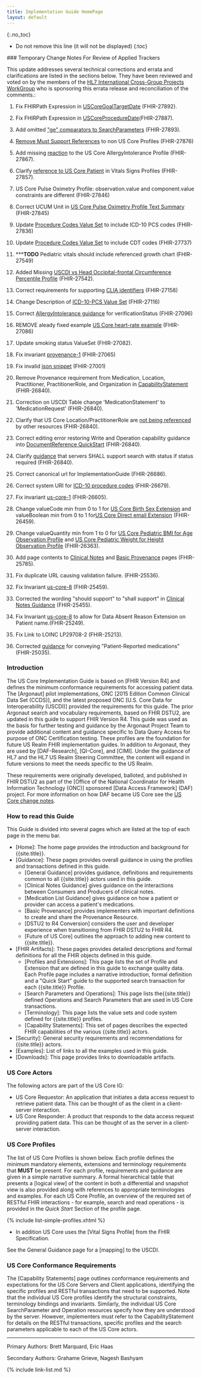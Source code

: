 ```yaml
---
title: Implementation Guide HomePage
layout: default
---
```


{:.no_toc}

<!-- TOC  the css styling for this is \pages\assets\css\project.css under 'markdown-toc'-->

* Do not remove this line (it will not be displayed)
{:toc}


<!-- end TOC -->

<div markdown='1' class="highlight-note">
### Temporary Change Notes For Review of Applied Trackers

This update addresses several technical corrections and errata and clarifications are listed in the sections below. They have been reviewed
and voted on by the members of the [HL7 International Cross-Group Projects WorkGroup](http://www.hl7.org/Special/committees/cgp/index.cfm) who is sponsoring this errata release and reconciliation of the comments.:

1. Fix FHIRPath Expression in [USCoreGoalTargetDate](SearchParameter-us-core-goal-target-date.html) (FHIR-27892).

1. Fix FHIRPath Expression in [USCoreProcedureDate](SearchParameter-us-core-procedure-date.html)(FHIR-27887).

1. Add omitted ["ge" comparators to SearchParameters](SearchParameter-us-core-goal-target-date.html) (FHIR-27893).

1. [Remove Must Support References](general-guidance.html#referencing-us-core-profiles) to non US Core Profiles (FHIR-27876)

1. Add missing [reaction](StructureDefinition-us-core-allergyintolerance-definitions.html#AllergyIntolerance.reaction) to the US Core AllergyIntolerance Profile (FHIR-27867).

1. Clarify [reference to US Core Patient](StructureDefinition-pediatric-bmi-for-age.html#mandatory-and-must-support-data-elements) in Vitals Signs Profiles (FHIR-27857).

1. US Core Pulse Oximetry Profile: observation.value and component.value constraints are different (FHIR-27846)

1. Correct UCUM Unit in [US Core Pulse Oximetry Profile Text Summary](StructureDefinition-us-core-pulse-oximetry.html#summary-of-the-must-support-requirements) (FHIR-27845)

1. Update [Procedure Codes Value Set](ValueSet-us-core-procedure-code.html) to include ICD-10 PCS codes (FHIR-27836)

1. Update [Procedure Codes Value Set](ValueSet-us-core-procedure-code.html) to include CDT codes (FHIR-27737)

1. *******TODO**** Pediatric vitals should include referenced growth chart (FHIR-27549)

1. Added Missing [USCDI vs Head Occipital-frontal Circumference Percentile Profile](StructureDefinition-head-occipital-frontal-circumference-percentile.html) (FHIR-27542).

1. Correct requirements for supporting [CLIA identifiers](StructureDefinition-us-core-organization.html#mandatory-and-must-support-data-elements) (FHIR-27158)

1. Change Description of [ICD-10-PCS Value Set](ValueSet-us-core-procedure-icd10pcs.html) (FHIR-27116)

1. Correct [AllergyIntolerance guidance](StructureDefinition-us-core-allergyintolerance.html#mandatory-and-must-support-data-elements) for verificationStatus (FHIR-27096)

1. REMOVE aleady fixed example [US Core heart-rate example](Observation-heart-rate.html) (FHIR-27086)

1. Update smoking status ValueSet (FHIR-27082).

1. Fix invariant [provenance-1](StructureDefinition-us-core-provenance-definitions.html#who) (FHIR-27065)

1. Fix invalid [json snippet](general-guidance.html#missing-data) (FHIR-27001)

1. Remove Provenance requirement from Medication, Location, Practitioner, PractitionerRole, and Organization in [CapabilityStatement](CapabilityStatement-us-core-server.html#resource--details) (FHIR-26840).

1. Correction on USCDI Table change 'MedicationStatement' to 'MedicationRequest' (FHIR-26840).

1. Clarify that US Core Location/PractitionerRole are [not being referenced](StructureDefinition-us-core-encounter.html#mandatory-and-must-support-data-elements) by other resources (FHIR-26840).

1. Correct editing error restoring Write and Operation capability guidance into [DocumentReference QuickStart](StructureDefinition-us-core-documentreference.html#quick-start) (FHIR-26840).

1. Clarify [guidance](general-guidance.html#search-for-servers-requiring-status) that servers SHALL support search with status if status required (FHIR-26840).

1. Correct canonical url for ImplementationGuide (FHIR-26686).

1. Correct system URI for [ICD-10 procedure codes](ValueSet-us-core-procedure-icd10pcs.html) (FHIR-26679).

1. Fix invariant [us-core-1](StructureDefinition-us-core-condition-definitions.html#Condition) (FHIR-26605).

1. Change valueCode min from 0 to 1 for [US Core Birth Sex Extension](StructureDefinition-us-core-birthsex-definitions.html#Extension.valueCode) and valueBoolean min from 0 to 1 for[US Core Direct email Extension](StructureDefinition-us-core-direct-definitions.html#Extension.valueBoolean) (FHIR-26459).

1. Change valueQuantity min from 1 to 0 for [US Core Pediatric BMI for Age Observation Profile](StructureDefinition-pediatric-bmi-for-age-definitions.html#Observation.valueQuantity) and [US Core Pediatric Weight for Height Observation Profile](StructureDefinition-pediatric-weight-for-height-definitions.html#Observation.valueQuantity) (FHIR-26363).

1. Add page contents to [Clinical Notes](clinical-notes-guidance.html) and [Basic Provenance](basic-provenance.html) pages (FHIR-25785).

1. Fix duplicate URL causing validation failure. (FHIR-25536).

1. Fix Invariant [us-core-8](StructureDefinition-us-core-patient-definitions.html#Patient.name) (FHIR-25459).

1. Corrected the wording "should support" to "shall support" in [Clinical Notes Guidance](clinical-notes-guidance.html#clinical-notes) (FHIR-25455).

1. Fix Invariant [us-core-8](StructureDefinition-us-core-patient-definitions.html#Patient.name) to allow for Data Absent Reason Extension on Patient name.(FHIR-25249).

1. Fix Link to LOINC LP29708-2 (FHIR-25213).

1. Corrected [guidance](all-meds.html#fetching-all-medications-active-medications-and-all-medications-for-an-encounter) for conveying "Patient-Reported medications" (FHIR-25035).
</div>

### Introduction

The US Core Implementation Guide is based on [FHIR Version R4] and defines the minimum conformance requirements for accessing patient data. The [Argonaut] pilot implementations, ONC [2015 Edition Common Clinical Data Set (CCDS)], and the latest proposed ONC [U.S. Core Data for Interoperability (USCDI)] provided the requirements for this guide.  The prior Argonaut search and vocabulary requirements, based on FHIR DSTU2, are updated in this guide to support FHIR Version R4. This guide was used as the basis for further testing and guidance by the Argonaut Project Team to provide additional content and guidance specific to Data Query Access for purpose of ONC Certification testing. These profiles are the foundation for future US Realm FHIR implementation guides. In addition to Argonaut, they are used by [DAF-Research], [QI-Core], and [CIMI].  Under the guidance of HL7 and the HL7 US Realm Steering Committee, the content will expand in future versions to meet the needs specific to the US Realm.

These requirements were originally developed, balloted, and published in FHIR DSTU2 as part of the [Office of the National Coordinator for Health Information Technology (ONC)] sponsored [Data Access Framework] (DAF) project. For more information on how DAF became US Core see the [US Core change notes](change-notes.html).

### How to read this Guide

This Guide is divided into several pages which are listed at the top of each page in the menu bar.

- [Home]\: The home page provides the introduction and background for {{site.title}}.
- [Guidance]\: These pages provides overall guidance in using the profiles and transactions defined in this guide.
  - [General Guidance] provides guidance, definitions and requirements common to all {{site.title}} actors used in this guide.
  - [Clinical Notes Guidance] gives guidance on the interactions between Consumers and Producers of clinical notes.
  - [Medication List Guidance] gives guidance on how a patient or provider can access a patient's medications.
  - [Basic Provenance] provides implementers with important definitions to create and share the Provenance Resource.
  - [DSTU2 to R4 Conversion] considers the user and developer experience when transitioning from FHIR DSTU2 to FHIR R4.
  - [Future of US Core] outlines the approach to adding new content to {{site.title}}.
- [FHIR Artifacts]\: These pages provides detailed descriptions and formal definitions for all the FHIR objects defined in this guide.
  - [Profiles and Extensions]\: This page lists the set of Profile and Extension that are defined in this guide to exchange quality data. Each Profile page includes a narrative introduction, formal definition and a "Quick Start" guide to the supported search transaction for each {{site.title}} Profile.
  - [Search Parameters and Operations]\: This page lists the{{site.title}} defined Operations and Search Parameters that are used in US Core transactions.
  - [Terminology]\: This page lists the value sets and code system defined for {{site.title}} profiles.
  - [Capability Statements]\: This set of pages describes the expected FHIR capabilities of the various {{site.title}} actors.
- [Security]\: General security requirements and recommendations for {{site.title}} actors.
- [Examples]\: List of links to all the examples used in this guide.
- [Downloads]\: This page provides links to downloadable artifacts.



### US Core Actors

The following actors are part of the US Core IG:

* US Core Requestor: An application that initiates a data access request to retrieve patient data. This can be thought of as the client in a client-server interaction.
* US Core Responder: A product that responds to the data access request providing patient data. This can be thought of as the server in a client-server interaction.


### US Core Profiles

The list of US Core Profiles is shown below.  Each profile defines the minimum mandatory elements, extensions and terminology requirements that **MUST** be present. For each profile, requirements and guidance are given in a simple narrative summary. A formal hierarchical table that presents a [logical view] of the content in both a differential and snapshot view is also provided along with references to appropriate terminologies and examples.  For each US Core Profile, an overview of the required set of RESTful FHIR interactions - for example, search and read operations - is provided in the *Quick Start* Section of the profile page.

{% include list-simple-profiles.xhtml %}

- In addition US Core uses the [Vital Signs Profile] from the FHIR Specification.

See the General Guidance page for a [mapping] to the USCDI.

### US Core Conformance Requirements

The [Capability Statements] page outlines conformance requirements and expectations for the US Core Servers and Client applications, identifying the specific profiles and RESTful transactions that need to be supported. Note that the individual US Core profiles identify the structural constraints, terminology bindings and invariants.  Similarly, the individual US Core SearchParameter and Operation resources specify how they are understood by the server. However, implementers must refer to the CapabilityStatement for details on the RESTful transactions, specific profiles and the search parameters applicable to each of the US Core actors.

----


Primary Authors: Brett Marquard, Eric Haas

Secondary Authors: Grahame Grieve, Nagesh Bashyam

{% include link-list.md %}
